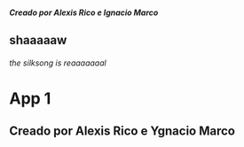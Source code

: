 ##### Creado por Alexis Rico e Ignacio Marco
## shaaaaaw
###### the silksong is reaaaaaaal
# App 1
## Creado por Alexis Rico e Ygnacio Marco
